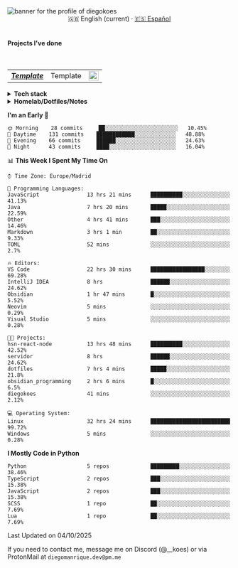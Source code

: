 <picture>
 <source media="(prefers-color-scheme: dark)" srcset="https://i.imgur.com/G5n6xUz.png">
 <source media="(prefers-color-scheme: light)" srcset="https://i.imgur.com/8gLfu4u.png">
 <img alt="banner for the profile of diegokoes" src="https://i.imgur.com/G5n6xUz.png">
</picture>

<!-- Language switcher -->
<div align="center">
  <a >🇬🇧 English (current)</a> · <a href="./README_es.md">🇪🇸 Español</a>
</div>
<br>

#### Projects I've done

  <br>
  <table>
    <tbody>
      <tr>
        <td>
          <em>
            <strong><a href="#">Template</a></strong>
          </em>
        </td>
        <td>
Template         </td>
        <td>
          <img alt="NodeJs/React/MongoDB" src="https://raw.githubusercontent.com/abranhe/programming-languages-logos/master/src/csharp/csharp_32x32.png" width="22">
        </td>
      </tr>
  </tbody>
  </table>
</details>
<details>
  <summary><strong>Tech stack</strong></summary>

  <!-- Frontend -->
  <img alt="Frontend" src="https://img.shields.io/badge/Front%20%20%20-20232a?style=for-the-badge&logo=terminal&logoColor=white">
  <img alt="Angular" src="https://img.shields.io/badge/angular-7E22CE?style=for-the-badge&logo=angular&logoColor=white">
  <img alt="React" src="https://img.shields.io/badge/react-20232a?style=for-the-badge&logo=react&logoColor=61DAFB">
  <img alt="Tailwind CSS" src="https://img.shields.io/badge/tailwindcss-06B6D4?style=for-the-badge&logo=tailwindcss&logoColor=white">
  <img alt="SCSS/SASS" src="https://img.shields.io/badge/scss-CC6699?style=for-the-badge&logo=sass&logoColor=white">
<br>

  <!-- Backend -->
  <img alt="Backend" src="https://img.shields.io/badge/Back%20%20%20%20-20232a?style=for-the-badge&logo=terminal&logoColor=white">
  <img alt="Node.js" src="https://img.shields.io/badge/node.js-339933?style=for-the-badge&logo=nodedotjs&logoColor=white">
  <img alt="Express" src="https://img.shields.io/badge/express-000000?style=for-the-badge&logo=express&logoColor=white">
  <img alt="Spring" src="https://img.shields.io/badge/spring-6DB33F?style=for-the-badge&logo=spring&logoColor=white">
<br>

  <!-- Databases -->
  <img alt="Databases" src="https://img.shields.io/badge/DB's%20-20232a?style=for-the-badge&logo=terminal&logoColor=white">
  <img alt="MongoDB" src="https://img.shields.io/badge/mongodb-4EA94B?style=for-the-badge&logo=mongodb&logoColor=white">
  <img alt="Supabase" src="https://img.shields.io/badge/supabase-3ECF8E?style=for-the-badge&logo=supabase&logoColor=white">
  <img alt="Valkey" src="https://img.shields.io/badge/valkey-DC382D?style=for-the-badge&logo=valkey&logoColor=white">
  <img alt="DBeaver" src="https://img.shields.io/badge/dbeaver-2F6BFF?style=for-the-badge&logo=dbeaver&logoColor=white">
<br>
  <!-- DevOps -->
  <img alt="DevOps" src="https://img.shields.io/badge/DevOps%20%20%20-20232a?style=for-the-badge&logo=terminal&logoColor=white">
  <img alt="Docker" src="https://img.shields.io/badge/docker-2496ED?style=for-the-badge&logo=docker&logoColor=white">
  <img alt="Proxmox" src="https://img.shields.io/badge/proxmox-e57000?style=for-the-badge&logo=proxmox&logoColor=white">
  <img alt="Jenkins" src="https://img.shields.io/badge/jenkins-D24939?style=for-the-badge&logo=jenkins&logoColor=white">
  <img alt="Git" src="https://img.shields.io/badge/git-F05032?style=for-the-badge&logo=git&logoColor=white">
</details>

<details>
  <summary><strong>Homelab/Dotfiles/Notes</strong></summary>

  <table>
    <tbody>
      <tr>
        <td>
          <strong><a href="https://github.com/diegokoes/proxmox">proxmox</a></strong>
        </td>
        <td>Proxmox-related configs and docs</td>
      </tr>
      <tr>
        <td>
          <strong><a href="https://github.com/diegokoes/dotfiles">dotfiles</a></strong>
        </td>
        <td>My dotfiles and environment setup</td>
      </tr>
      <tr>
        <td>
          <strong><a href="https://github.com/diegokoes/NOTES_programming">obsidian_programming</a></strong>
        </td>
        <td>Notes and Obsidian vault for programming and tech</td>
      </tr>
    </tbody>
  </table>
</details>

<!--START_SECTION:waka-->
**I'm an Early 🐤** 

```text
🌞 Morning    28 commits     ██░░░░░░░░░░░░░░░░░░░░░░░   10.45% 
🌆 Daytime    131 commits    ████████████░░░░░░░░░░░░░   48.88% 
🌃 Evening    66 commits     ██████░░░░░░░░░░░░░░░░░░░   24.63% 
🌙 Night      43 commits     ████░░░░░░░░░░░░░░░░░░░░░   16.04%

```


📊 **This Week I Spent My Time On** 

```text
⌚︎ Time Zone: Europe/Madrid

💬 Programming Languages: 
JavaScript               13 hrs 21 mins      ██████████░░░░░░░░░░░░░░░   41.13% 
Java                     7 hrs 20 mins       █████░░░░░░░░░░░░░░░░░░░░   22.59% 
Other                    4 hrs 41 mins       ███░░░░░░░░░░░░░░░░░░░░░░   14.46% 
Markdown                 3 hrs 1 min         ██░░░░░░░░░░░░░░░░░░░░░░░   9.33% 
TOML                     52 mins             ░░░░░░░░░░░░░░░░░░░░░░░░░   2.7%

🔥 Editors: 
VS Code                  22 hrs 30 mins      █████████████████░░░░░░░░   69.28% 
IntelliJ IDEA            8 hrs               ██████░░░░░░░░░░░░░░░░░░░   24.62% 
Obsidian                 1 hr 47 mins        █░░░░░░░░░░░░░░░░░░░░░░░░   5.52% 
Neovim                   5 mins              ░░░░░░░░░░░░░░░░░░░░░░░░░   0.29% 
Visual Studio            5 mins              ░░░░░░░░░░░░░░░░░░░░░░░░░   0.28%

🐱‍💻 Projects: 
hsn-react-node           13 hrs 48 mins      ██████████░░░░░░░░░░░░░░░   42.52% 
servidor                 8 hrs               ██████░░░░░░░░░░░░░░░░░░░   24.62% 
dotfiles                 7 hrs 4 mins        █████░░░░░░░░░░░░░░░░░░░░   21.8% 
obsidian_programming     2 hrs 6 mins        █░░░░░░░░░░░░░░░░░░░░░░░░   6.5% 
diegokoes                41 mins             ░░░░░░░░░░░░░░░░░░░░░░░░░   2.12%

💻 Operating System: 
Linux                    32 hrs 24 mins      █████████████████████████   99.72% 
Windows                  5 mins              ░░░░░░░░░░░░░░░░░░░░░░░░░   0.28%

```

**I Mostly Code in Python** 

```text
Python                   5 repos             █████████░░░░░░░░░░░░░░░░   38.46% 
TypeScript               2 repos             ███░░░░░░░░░░░░░░░░░░░░░░   15.38% 
JavaScript               2 repos             ███░░░░░░░░░░░░░░░░░░░░░░   15.38% 
SCSS                     1 repo              ██░░░░░░░░░░░░░░░░░░░░░░░   7.69% 
Lua                      1 repo              ██░░░░░░░░░░░░░░░░░░░░░░░   7.69%

```



 Last Updated on 04/10/2025
<!--END_SECTION:waka-->

If you need to contact me, message me on Discord (@__koes) or via ProtonMail at `diegomanrique.dev@pm.me`
